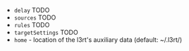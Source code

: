* `delay` TODO
* `sources` TODO
* `rules` TODO
* `targetSettings` TODO
* `home` - location of the l3rt's auxiliary data (default: ~/.l3rt/)